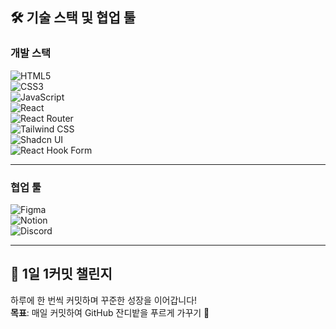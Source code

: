 ## 🛠 기술 스택 및 협업 툴

### 개발 스택
![HTML5](https://img.shields.io/badge/HTML5-E34F26?style=flat&logo=html5&logoColor=white)  
![CSS3](https://img.shields.io/badge/CSS3-1572B6?style=flat&logo=css3&logoColor=white)  
![JavaScript](https://img.shields.io/badge/JavaScript-F7DF1E?style=flat&logo=javascript&logoColor=black)  
![React](https://img.shields.io/badge/React-61DAFB?style=flat&logo=react&logoColor=black)  
![React Router](https://img.shields.io/badge/React_Router-CA4245?style=flat&logo=react-router&logoColor=white)  
![Tailwind CSS](https://img.shields.io/badge/TailwindCSS-06B6D4?style=flat&logo=tailwind-css&logoColor=white)  
![Shadcn UI](https://img.shields.io/badge/Shadcn_UI-000000?style=flat&logoColor=white)  
![React Hook Form](https://img.shields.io/badge/React_Hook_Form-EC5990?style=flat&logo=react-hook-form&logoColor=white)

---

### 협업 툴
![Figma](https://img.shields.io/badge/Figma-F24E1E?style=flat&logo=figma&logoColor=white)  
![Notion](https://img.shields.io/badge/Notion-000000?style=flat&logo=notion&logoColor=white)  
![Discord](https://img.shields.io/badge/Discord-5865F2?style=flat&logo=discord&logoColor=white)

---

## 🌱 1일 1커밋 챌린지
하루에 한 번씩 커밋하며 꾸준한 성장을 이어갑니다!  
**목표**: 매일 커밋하여 GitHub 잔디밭을 푸르게 가꾸기 🌱
